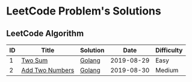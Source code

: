 # LeetCode Problem's Solutions

## LeetCode Algorithm

| ID   | Title                                                        | Solution | Date       | Difficulty |
| ---- | ------------------------------------------------------------ | ---------------- | :------: | ---------- |
| 1 | [Two Sum](https://leetcode.com/problems/two-sum/) | [Golang](algorithms/go/1-TwoSum/main.go) | 2019-08-29 | Easy|
| 2 | [Add Two Numbers](https://leetcode.com/problems/add-two-numbers/) | [Golang](algorithms/go/2-AddTwoNumbers/main.go) | 2019-08-30 | Medium|

